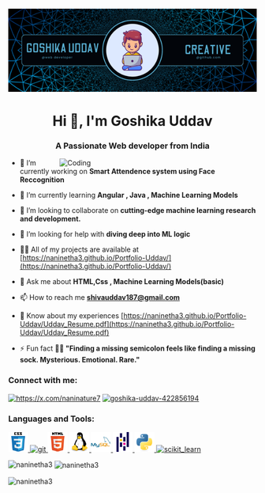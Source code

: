 <p align="center">
  <img src="https://raw.githubusercontent.com/Naninetha3/Naninetha3/refs/heads/main/goshika%20uddav.png" alt="Coding" />
</p>

<h1 align="center">Hi 👋, I'm Goshika Uddav</h1>
<h3 align="center">A Passionate Web developer from India</h3>


<img align="right" alt="Coding" width="400" src="https://raw.githubusercontent.com/Naninetha3/Naninetha3/refs/heads/main/chinnu.png">


- 🔭 I’m currently working on **Smart Attendence system using Face Reccognition**

- 🌱 I’m currently learning **Angular , Java , Machine Learning Models**

- 👯 I’m looking to collaborate on **cutting-edge machine learning research and development.**

- 🤝 I’m looking for help with **diving deep into ML logic**

- 👨‍💻 All of my projects are available at [https://naninetha3.github.io/Portfolio-Uddav/](https://naninetha3.github.io/Portfolio-Uddav/)

- 💬 Ask me about **HTML,Css , Machine Learning Models(basic)**

- 📫 How to reach me **shivauddav187@gmail.com**

- 📄 Know about my experiences [https://naninetha3.github.io/Portfolio-Uddav/Uddav_Resume.pdf](https://naninetha3.github.io/Portfolio-Uddav/Uddav_Resume.pdf)

- ⚡ Fun fact **🕵️‍♂️ "Finding a missing semicolon feels like finding a missing sock. Mysterious. Emotional. Rare."**

<h3 align="left">Connect with me:</h3>
<p align="left">
<a href="https://twitter.com/https://x.com/naninature7" target="blank"><img align="center" src="https://raw.githubusercontent.com/rahuldkjain/github-profile-readme-generator/master/src/images/icons/Social/twitter.svg" alt="https://x.com/naninature7" height="30" width="40" /></a>
<a href="https://linkedin.com/in/goshika-uddav-422856194" target="blank"><img align="center" src="https://raw.githubusercontent.com/rahuldkjain/github-profile-readme-generator/master/src/images/icons/Social/linked-in-alt.svg" alt="goshika-uddav-422856194" height="30" width="40" /></a>
</p>

<h3 align="left">Languages and Tools:</h3>
<p align="left"> <a href="https://www.w3schools.com/css/" target="_blank" rel="noreferrer"> <img src="https://raw.githubusercontent.com/devicons/devicon/master/icons/css3/css3-original-wordmark.svg" alt="css3" width="40" height="40"/> </a> <a href="https://git-scm.com/" target="_blank" rel="noreferrer"> <img src="https://www.vectorlogo.zone/logos/git-scm/git-scm-icon.svg" alt="git" width="40" height="40"/> </a> <a href="https://www.w3.org/html/" target="_blank" rel="noreferrer"> <img src="https://raw.githubusercontent.com/devicons/devicon/master/icons/html5/html5-original-wordmark.svg" alt="html5" width="40" height="40"/> </a> <a href="https://www.linux.org/" target="_blank" rel="noreferrer"> <img src="https://raw.githubusercontent.com/devicons/devicon/master/icons/linux/linux-original.svg" alt="linux" width="40" height="40"/> </a> <a href="https://www.mysql.com/" target="_blank" rel="noreferrer"> <img src="https://raw.githubusercontent.com/devicons/devicon/master/icons/mysql/mysql-original-wordmark.svg" alt="mysql" width="40" height="40"/> </a> <a href="https://pandas.pydata.org/" target="_blank" rel="noreferrer"> <img src="https://raw.githubusercontent.com/devicons/devicon/2ae2a900d2f041da66e950e4d48052658d850630/icons/pandas/pandas-original.svg" alt="pandas" width="40" height="40"/> </a> <a href="https://www.python.org" target="_blank" rel="noreferrer"> <img src="https://raw.githubusercontent.com/devicons/devicon/master/icons/python/python-original.svg" alt="python" width="40" height="40"/> </a> <a href="https://scikit-learn.org/" target="_blank" rel="noreferrer"> <img src="https://upload.wikimedia.org/wikipedia/commons/0/05/Scikit_learn_logo_small.svg" alt="scikit_learn" width="40" height="40"/> </a> </p>

<p><img align="left" src="https://github-readme-stats.vercel.app/api/top-langs?username=naninetha3&show_icons=true&locale=en&layout=compact" alt="naninetha3" /></p>

<p>&nbsp;<img align="center" src="https://github-readme-stats.vercel.app/api?username=naninetha3&show_icons=true&locale=en" alt="naninetha3" /></p>

<p><img align="center" src="https://github-readme-streak-stats.herokuapp.com/?user=naninetha3&" alt="naninetha3" /></p>
